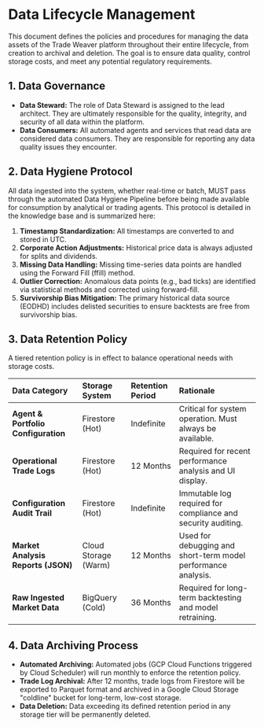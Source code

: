 # Data Lifecycle Management

This document defines the policies and procedures for managing the data assets of the Trade Weaver platform throughout their entire lifecycle, from creation to archival and deletion. The goal is to ensure data quality, control storage costs, and meet any potential regulatory requirements.

## 1. Data Governance

-   **Data Steward:** The role of Data Steward is assigned to the lead architect. They are ultimately responsible for the quality, integrity, and security of all data within the platform.
-   **Data Consumers:** All automated agents and services that read data are considered data consumers. They are responsible for reporting any data quality issues they encounter.

## 2. Data Hygiene Protocol

All data ingested into the system, whether real-time or batch, MUST pass through the automated Data Hygiene Pipeline before being made available for consumption by analytical or trading agents. This protocol is detailed in the knowledge base and is summarized here:

1.  **Timestamp Standardization:** All timestamps are converted to and stored in UTC.
2.  **Corporate Action Adjustments:** Historical price data is always adjusted for splits and dividends.
3.  **Missing Data Handling:** Missing time-series data points are handled using the Forward Fill (ffill) method.
4.  **Outlier Correction:** Anomalous data points (e.g., bad ticks) are identified via statistical methods and corrected using forward-fill.
5.  **Survivorship Bias Mitigation:** The primary historical data source (EODHD) includes delisted securities to ensure backtests are free from survivorship bias.

## 3. Data Retention Policy

A tiered retention policy is in effect to balance operational needs with storage costs.

| Data Category | Storage System | Retention Period | Rationale |
| :--- | :--- | :--- | :--- |
| **Agent & Portfolio Configuration** | Firestore (Hot) | Indefinite | Critical for system operation. Must always be available. |
| **Operational Trade Logs** | Firestore (Hot) | 12 Months | Required for recent performance analysis and UI display. |
| **Configuration Audit Trail** | Firestore (Hot) | Indefinite | Immutable log required for compliance and security auditing. |
| **Market Analysis Reports (JSON)** | Cloud Storage (Warm) | 12 Months | Used for debugging and short-term model performance analysis. |
| **Raw Ingested Market Data** | BigQuery (Cold) | 36 Months | Required for long-term backtesting and model retraining. |

## 4. Data Archiving Process

-   **Automated Archiving:** Automated jobs (GCP Cloud Functions triggered by Cloud Scheduler) will run monthly to enforce the retention policy.
-   **Trade Log Archival:** After 12 months, trade logs from Firestore will be exported to Parquet format and archived in a Google Cloud Storage "coldline" bucket for long-term, low-cost storage.
-   **Data Deletion:** Data exceeding its defined retention period in any storage tier will be permanently deleted.
